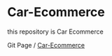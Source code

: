 # Car-Ecommerce
this repository is Car Ecommerce

Git Page / [Car-Ecommerce](https://kappakun17.github.io/Car-Ecommerce/)
